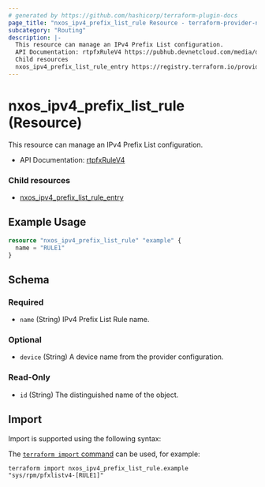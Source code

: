 ```yaml
---
# generated by https://github.com/hashicorp/terraform-plugin-docs
page_title: "nxos_ipv4_prefix_list_rule Resource - terraform-provider-nxos"
subcategory: "Routing"
description: |-
  This resource can manage an IPv4 Prefix List configuration.
  API Documentation: rtpfxRuleV4 https://pubhub.devnetcloud.com/media/dme-docs-10-2-2/docs/Routing%20and%20Forwarding/rtpfx:RuleV4/
  Child resources
  nxos_ipv4_prefix_list_rule_entry https://registry.terraform.io/providers/CiscoDevNet/nxos/latest/docs/resources/ipv4_prefix_list_rule_entry
---
```


# nxos_ipv4_prefix_list_rule (Resource)

This resource can manage an IPv4 Prefix List configuration.

- API Documentation: [rtpfxRuleV4](https://pubhub.devnetcloud.com/media/dme-docs-10-2-2/docs/Routing%20and%20Forwarding/rtpfx:RuleV4/)

### Child resources

- [nxos_ipv4_prefix_list_rule_entry](https://registry.terraform.io/providers/CiscoDevNet/nxos/latest/docs/resources/ipv4_prefix_list_rule_entry)

## Example Usage

```terraform
resource "nxos_ipv4_prefix_list_rule" "example" {
  name = "RULE1"
}
```

<!-- schema generated by tfplugindocs -->
## Schema

### Required

- `name` (String) IPv4 Prefix List Rule name.

### Optional

- `device` (String) A device name from the provider configuration.

### Read-Only

- `id` (String) The distinguished name of the object.

## Import

Import is supported using the following syntax:

The [`terraform import` command](https://developer.hashicorp.com/terraform/cli/commands/import) can be used, for example:

```shell
terraform import nxos_ipv4_prefix_list_rule.example "sys/rpm/pfxlistv4-[RULE1]"
```
